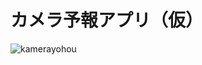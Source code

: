 # カメラ予報アプリ（仮）

![kamerayohou](https://user-images.githubusercontent.com/34294333/74433771-6687cb80-4ea4-11ea-9b5a-d8d3c05219d4.jpg)

